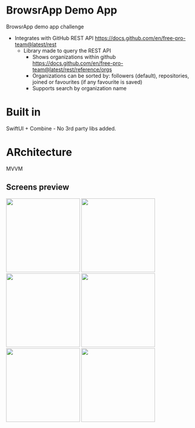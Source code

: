 # BrowsrApp Demo App

BrowsrApp demo app challenge

  - Integrates with GitHub REST API https://docs.github.com/en/free-pro-team@latest/rest
    - Library made to query the REST API
      - Shows organizations within github https://docs.github.com/en/free-pro-team@latest/rest/reference/orgs
      - Organizations can be sorted by: followers (default), repositories, joined or favourites (if any favourite is saved)
      - Supports search by organization name

# Built in
SwiftUI + Combine - No 3rd party libs added. 

# ARchitecture
MVVM

## Screens preview
<img src="https://ibb.co/60W3xsg.png" width="200"> <img src="https://ibb.co/nPdGSsq" width="200"> <img src="https://ibb.co/F4rr3sk" width="200"> <img src="https://ibb.co/7ndKC30" width="200"> <img src="https://ibb.co/7ndKC30" width="200"> <img src="https://ibb.co/BPgT9rw" width="200">

